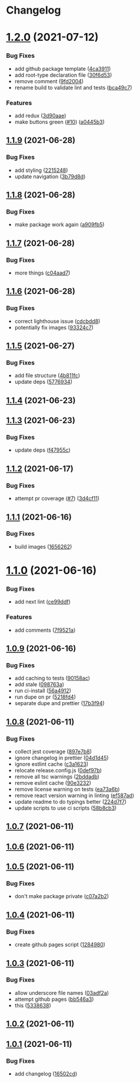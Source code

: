 # Changelog

# [1.2.0](https://github.com/ethanneff/template-web/compare/v1.1.9...v1.2.0) (2021-07-12)


### Bug Fixes

* add github package template ([4ca3911](https://github.com/ethanneff/template-web/commit/4ca3911b53d3e81dbb9e222f7b596074b254d99c))
* add root-type declaration file ([30f6d53](https://github.com/ethanneff/template-web/commit/30f6d53fa25ec0499f442115b007dc3b1fb183bb))
* remove comment ([9fd2004](https://github.com/ethanneff/template-web/commit/9fd2004802596c38c4561e6e8b97d0a095758e4f))
* rename build to validate lint and tests ([bca49c7](https://github.com/ethanneff/template-web/commit/bca49c7c2e8dfb71819ef711530691a7ed11a633))


### Features

* add redux ([3d90aae](https://github.com/ethanneff/template-web/commit/3d90aae62bde4fe7edeaa6b6c45a20a40ccafdf4))
* make buttons green ([#10](https://github.com/ethanneff/template-web/issues/10)) ([a0445b3](https://github.com/ethanneff/template-web/commit/a0445b3a1beb9be04cac2e8dbd4a1b574c0d3a47))

## [1.1.9](https://github.com/ethanneff/template-web/compare/v1.1.8...v1.1.9) (2021-06-28)


### Bug Fixes

* add styling ([2215248](https://github.com/ethanneff/template-web/commit/22152485449ac0222edc252a9b3809dd724bac51))
* update navigation ([3b79d8d](https://github.com/ethanneff/template-web/commit/3b79d8d53dadb3d52dd3194ff782c86071aa3d3f))

## [1.1.8](https://github.com/ethanneff/template-web/compare/v1.1.7...v1.1.8) (2021-06-28)


### Bug Fixes

* make package work again ([a909fb5](https://github.com/ethanneff/template-web/commit/a909fb501a3eba3a43c457bf163ceba443e5c3ab))

## [1.1.7](https://github.com/ethanneff/template-web/compare/v1.1.6...v1.1.7) (2021-06-28)


### Bug Fixes

* more things ([c04aad7](https://github.com/ethanneff/template-web/commit/c04aad70d4d3e3da7a90f1bf9942674cc1d111c3))

## [1.1.6](https://github.com/ethanneff/template-web/compare/v1.1.5...v1.1.6) (2021-06-28)


### Bug Fixes

* correct lighthouse issue ([cdcbdd8](https://github.com/ethanneff/template-web/commit/cdcbdd87808ecdc73490fa2cfb56b032fe9d269f))
* potentially fix images ([93324c7](https://github.com/ethanneff/template-web/commit/93324c7db09716c1044232051ddd0779dd0e851f))

## [1.1.5](https://github.com/ethanneff/template-web/compare/v1.1.4...v1.1.5) (2021-06-27)


### Bug Fixes

* add file structure ([4b811fc](https://github.com/ethanneff/template-web/commit/4b811fc722ea0b0f2dcd5621f8377830c0df9eba))
* update deps ([5776934](https://github.com/ethanneff/template-web/commit/5776934cd5244ddbfa53e326536569e824b558ff))

## [1.1.4](https://github.com/ethanneff/template-web/compare/v1.1.3...v1.1.4) (2021-06-23)

## [1.1.3](https://github.com/ethanneff/template-web/compare/v1.1.2...v1.1.3) (2021-06-23)


### Bug Fixes

* update deps ([f47955c](https://github.com/ethanneff/template-web/commit/f47955cfb66ca913d6c987bc2c531d41f7258f8d))

## [1.1.2](https://github.com/ethanneff/template-web/compare/v1.1.1...v1.1.2) (2021-06-17)


### Bug Fixes

* attempt pr coverage ([#7](https://github.com/ethanneff/template-web/issues/7)) ([3d4cf11](https://github.com/ethanneff/template-web/commit/3d4cf114456dc6f96e6a62bb28d3ac80366fcc34))

## [1.1.1](https://github.com/ethanneff/template-web/compare/v1.1.0...v1.1.1) (2021-06-16)


### Bug Fixes

* build images ([1656262](https://github.com/ethanneff/template-web/commit/1656262481022312b94b35faf5a7fb8b17ca839d))

# [1.1.0](https://github.com/ethanneff/template-web/compare/v1.0.9...v1.1.0) (2021-06-16)


### Bug Fixes

* add next lint ([ce99ddf](https://github.com/ethanneff/template-web/commit/ce99ddf63eaf31ad9cb8110cb6843d425eeaf22c))


### Features

* add comments ([7f9521a](https://github.com/ethanneff/template-web/commit/7f9521a4782d71a674e5ea91b4fc0e6495e6ca90))

## [1.0.9](https://github.com/ethanneff/template-web/compare/v1.0.8...v1.0.9) (2021-06-16)


### Bug Fixes

* add caching to tests ([90158ac](https://github.com/ethanneff/template-web/commit/90158ac78d2a10047b143def23e2d73b81e47225))
* add stale ([098763a](https://github.com/ethanneff/template-web/commit/098763a1c6ddcbbd2abe86dfcc64d0bf429b76d7))
* run ci-install ([56a4912](https://github.com/ethanneff/template-web/commit/56a49128ad02fb61ea67618daad240cd0c81e5a0))
* run dupe on pr ([5218fd4](https://github.com/ethanneff/template-web/commit/5218fd4bf92162598c95bbed4cf43c11629cffe5))
* separate dupe and prettier ([17b3f94](https://github.com/ethanneff/template-web/commit/17b3f942cc8f01cfc788e3a908539a37b1b70b72))

## [1.0.8](https://github.com/ethanneff/template-web/compare/v1.0.7...v1.0.8) (2021-06-11)


### Bug Fixes

* collect jest coverage ([897e7b8](https://github.com/ethanneff/template-web/commit/897e7b84857a7f0937b201638e093794db31f19f))
* ignore changelog in prettier ([04d1d45](https://github.com/ethanneff/template-web/commit/04d1d45ed782d3222d710bfa42f03bd4ec8762e6))
* ignore estlint cache ([c3a1623](https://github.com/ethanneff/template-web/commit/c3a16239f774a4ef5c1d5cc3878b095ffd98dee4))
* relocate release.config.js ([0def97b](https://github.com/ethanneff/template-web/commit/0def97b9bc101d30eabcbd9f700346f924c117d4))
* remove all tsc warnings ([2bddadb](https://github.com/ethanneff/template-web/commit/2bddadb2fea0aa4fa5f657b774dcab1693fac1ae))
* remove eslint cache ([90e3232](https://github.com/ethanneff/template-web/commit/90e3232ec2acb69b60b701724150d934742137b8))
* remove license warning on tests ([ea73a6b](https://github.com/ethanneff/template-web/commit/ea73a6b37dc7de6e89c28ebd3193c93097fcd4ac))
* remove react version warning in linting ([ef587ad](https://github.com/ethanneff/template-web/commit/ef587ad2717304c28f470d489cc95c79a1e41f97))
* update readme to do typings better ([224d7f7](https://github.com/ethanneff/template-web/commit/224d7f7442d3290dfb33726ce83cdee87e3547a1))
* update scripts to use ci scripts ([58b8cb3](https://github.com/ethanneff/template-web/commit/58b8cb3352213d68318ae7865f5f8bca0eaede42))

## [1.0.7](https://github.com/ethanneff/template-web/compare/v1.0.6...v1.0.7) (2021-06-11)

## [1.0.6](https://github.com/ethanneff/template-web/compare/v1.0.5...v1.0.6) (2021-06-11)

## [1.0.5](https://github.com/ethanneff/template-web/compare/v1.0.4...v1.0.5) (2021-06-11)


### Bug Fixes

* don't make package private ([c07a2b2](https://github.com/ethanneff/template-web/commit/c07a2b2158f169f92e0694baa579258c1c6f5106))

## [1.0.4](https://github.com/ethanneff/template-web/compare/v1.0.3...v1.0.4) (2021-06-11)


### Bug Fixes

* create github pages script ([1284980](https://github.com/ethanneff/template-web/commit/1284980188cae19cbedde1dc07c176c1a200a74a))

## [1.0.3](https://github.com/ethanneff/template-web/compare/v1.0.2...v1.0.3) (2021-06-11)


### Bug Fixes

* allow underscore file names ([03adf2a](https://github.com/ethanneff/template-web/commit/03adf2a2377547e0841ceecb40d63e3093043139))
* attempt github pages ([bb546a3](https://github.com/ethanneff/template-web/commit/bb546a33083823fc7fe61a24f61ed423a3d8d9d2))
* this ([5338638](https://github.com/ethanneff/template-web/commit/533863807526913b8ed757c267265f13921d2da0))

## [1.0.2](https://github.com/ethanneff/template-web/compare/v1.0.1...v1.0.2) (2021-06-11)

## [1.0.1](https://github.com/ethanneff/template-web/compare/v1.0.0...v1.0.1) (2021-06-11)


### Bug Fixes

* add changelog ([16502cd](https://github.com/ethanneff/template-web/commit/16502cdf095b9a28f2ac97c3c6b195c27f03c361))
